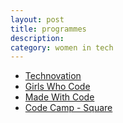 ```yaml
---
layout: post
title: programmes
description:
category: women in tech
---
```


* [Technovation](http://www.technovationchallenge.org)
* [Girls Who Code](http://girlswhocode.com/programs/)
* [Made With Code](https://www.madewithcode.com/)
* [Code Camp - Square](https://squareup.com/code-camp/)
